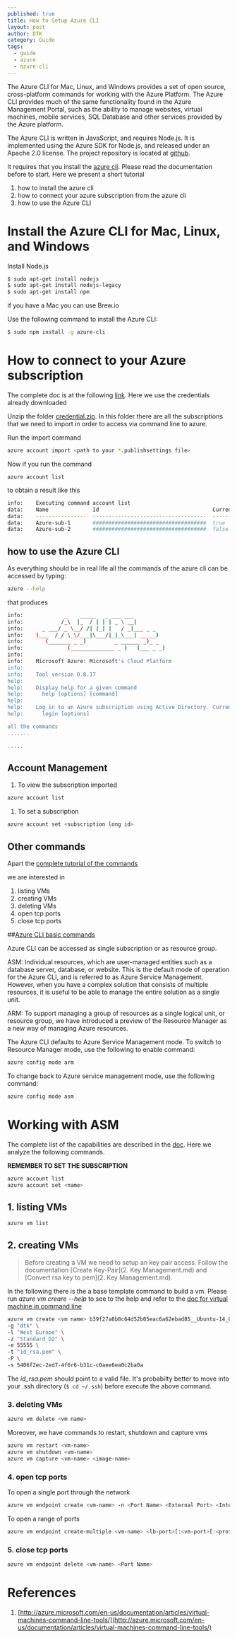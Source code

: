 ```yaml
---
published: true
title: How to Setup Azure CLI
layout: post
author: DTK
category: Guide
tags:
  - guide
  - azure
  - azure-cli
---
```


The Azure CLI for Mac, Linux, and Windows provides a set of open source, cross-platform commands for working with the Azure Platform. The Azure CLI provides much of the same functionality found in the Azure Management Portal, such as the ability to manage websites, virtual machines, mobile services, SQL Database and other services provided by the Azure platform.

The Azure CLI is written in JavaScript, and requires Node.js. It is implemented using the Azure SDK for Node.js, and released under an Apache 2.0 license. The project repository is located at [github](https://github.com/WindowsAzure/azure-sdk-tools-xplat).

It requires that you install the [azure cli](http://azure.microsoft.com/en-us/documentation/articles/xplat-cli/). Please read the documentation before to start. Here we present a short tutorial
1. how to install the azure cli
2. how to connect your azure subscription from the azure cli
3. how to use the Azure CLI

# Install the Azure CLI for Mac, Linux, and Windows
Install Node.js

```bash
$ sudo apt-get install nodejs
$ sudo apt-get install nodejs-legacy
$ sudo apt-get install npm
```

if you have a Mac you can use Brew.io

Use the following command to install the Azure CLI:

```bash
$ sudo npm install -g azure-cli
```

# How to connect to your Azure subscription
The complete doc is at the following [link](http://azure.microsoft.com/en-us/documentation/articles/xplat-cli-connect/). Here we use the credentials already downloaded

Unzip the folder [credential.zip](./data/credential.zip). In this folder there are all the subscriptions that we need to import in order to access via command line to azure.

Run the import command

```bash
azure account import <path to your *.publishsettings file>
```

Now if you run the command

```
azure account list
```

to obtain a result like this

```bash
info:    Executing command account list
data:    Name              Id                                    Current
data:    ----------------  ------------------------------------  -------
data:    Azure-sub-1       ####################################  true
data:    Azure-sub-2       ####################################  false
```

## how to use the Azure CLI
As everything should be in real life all the commands of the azure cli can be accessed by typing:

```bash
azure --help
```

that produces

```bash
info:             _    _____   _ ___ ___
info:            /_\  |_  / | | | _ \ __|
info:      _ ___/ _ \__/ /| |_| |   / _|___ _ _
info:    (___  /_/ \_\/___|\___/|_|_\___| _____)
info:       (_______ _ _)         _ ______ _)_ _
info:              (______________ _ )   (___ _ _)
info:
info:    Microsoft Azure: Microsoft's Cloud Platform
info:
info:    Tool version 0.8.17
help:
help:    Display help for a given command
help:      help [options] [command]
help:
help:    Log in to an Azure subscription using Active Directory. Currently, the user can login only via Microsoft organizational account
help:      login [options]

all the commands
.......

.....
```

## Account Management
1. To view the subscription imported

```bash
azure account list
```

1. To set a subscription

```bash
azure account set <subscription long id>
```

## Other commands
Apart the [complete tutorial of the commands](http://azure.microsoft.com/en-us/documentation/articles/xplat-cli/)

we are interested in
1. listing VMs
2. creating VMs
3. deleting VMs
4. open tcp ports
5. close tcp ports

##[Azure CLI basic commands](http://azure.microsoft.com/en-us/documentation/articles/xplat-cli/)

Azure CLI can be accessed as single subscription or as resource group.

ASM: Individual resources, which are user-managed entities such as a database server, database, or website. This is the default mode of operation for the Azure CLI, and is referred to as Azure Service Management. However, when you have a complex solution that consists of multiple resources, it is useful to be able to manage the entire solution as a single unit.

ARM: To support managing a group of resources as a single logical unit, or resource group, we have introduced a preview of the Resource Manager as a new way of managing Azure resources.

The Azure CLI defaults to Azure Service Management mode. To switch to Resource Manager mode, use the following to enable command:

```bash
azure config mode arm
```

To change back to Azure service management mode, use the following command:

```bash
azure config mode asm
```

# Working with ASM
The complete list of the capabilities are described in the [doc](http://azure.microsoft.com/en-us/documentation/articles/xplat-cli/). Here we analyze the following commands.

**REMEMBER TO SET THE SUBSCRIPTION**

```bash
azure account list
azure account set <name>
```

## 1. listing VMs

```bash
azure vm list
```

## 2. creating VMs
> Before creating a VM we need to setup an key pair access. Follow the documentation [Create Key-Pair](2. Key Management.md) and [Convert rsa key to pem](2. Key Management.md).

In the following there is the a base template command to build a vm. Please run _azure vm creare --help_ to see to the help and refer to the [doc for virtual machine in command line](http://azure.microsoft.com/en-us/documentation/articles/virtual-machines-command-line-tools/)

```bash
azure vm create <vm name> b39f27a8b8c64d52b05eac6a62ebad85__Ubuntu-14_04_2-LTS-amd64-server-20150506-en-us-30GB \
-g "dtk" \
-l "West Europe" \
-z "Standard_D2" \
-e 55555 \
-t "id_rsa.pem" \
-P \
-s 5406f2ec-2ed7-4f6r6-b31c-c0aee6ea0c2ba0a
```

The _id_rsa.pem_ should point to a valid file. It's probabilty better to move into your .ssh directory (`$ cd ~/.ssh`) before execute the above command.

### 3. deleting VMs

```bash
azure vm delete <vm name>
```

Moreover, we have commands to restart, shutdown and capture vms

```bash
azure vm restart <vm-name>
azure vm shutdown <vm-name>
azure vm capture <vm-name> <image-name>
```

### 4. open tcp ports
To open a single port through the network

```bash
azure vm endpoint create <vm-name> -n <Port Name> <External Port> <Internal Port>
```

To open a range of ports

```bash
azure vm endpoint create-multiple <vm-name> <lb-port>[:<vm-port>[:<protocol>[:<enable-direct-server-return>[:<lb-set-name>[:<probe-protocol>[:<probe-port>[:<probe-path>[:<internal-lb-name>]]]]]]]] {1-*}
```

### 5. close tcp ports

```bash
azure vm endpoint delete <vm-name> <Port Name>
```

# References
1. [http://azure.microsoft.com/en-us/documentation/articles/virtual-machines-command-line-tools/](http://azure.microsoft.com/en-us/documentation/articles/virtual-machines-command-line-tools/)
